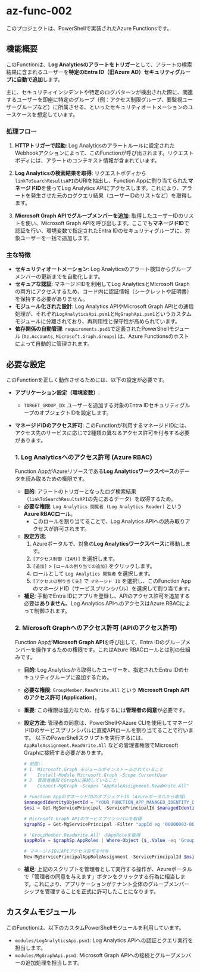 # az-func-002

このプロジェクトは、PowerShellで実装されたAzure Functionsです。

## 機能概要

このFunctionは、**Log Analyticsのアラートをトリガー**として、アラートの検索結果に含まれるユーザーを**特定のEntra ID（旧Azure AD）セキュリティグループに自動で追加**します。

主に、セキュリティインシデントや特定のログパターンが検出された際に、関連するユーザーを即座に特定のグループ（例：アクセス制限グループ、要監視ユーザーグループなど）に所属させる、といったセキュリティオートメーションのユースケースを想定しています。

### 処理フロー

1.  **HTTPトリガーで起動**:
    Log Analyticsのアラートルールに設定されたWebhookアクションによって、このFunctionが呼び出されます。リクエストボディには、アラートのコンテキスト情報が含まれています。

2.  **Log Analyticsの検索結果を取得**:
    リクエストボディから`linkToSearchResultsAPI`のURIを抽出し、Function Appに割り当てられた**マネージドID**を使ってLog Analytics APIにアクセスします。これにより、アラートを発生させた元のログクエリ結果（ユーザーIDのリストなど）を取得します。

3.  **Microsoft Graph APIでグループメンバーを追加**:
    取得したユーザーIDのリストを使い、Microsoft Graph APIを呼び出します。ここでも**マネージドID**で認証を行い、環境変数で指定されたEntra IDのセキュリティグループに、対象ユーザーを一括で追加します。

### 主な特徴

*   **セキュリティオートメーション**: Log Analyticsのアラート検知からグループメンバーの更新までを自動化します。
*   **セキュアな認証**: マネージドIDを利用してLog AnalyticsとMicrosoft Graphの両方にアクセスするため、コード内に認証情報（シークレットや証明書）を保持する必要がありません。
*   **モジュール化された設計**: Log Analytics APIやMicrosoft Graph APIとの通信処理が、それぞれ`LogAnalyticsApi.psm1`と`MgGraphApi.psm1`というカスタムモジュールに分離されており、再利用性と保守性が高められています。
*   **依存関係の自動管理**: `requirements.psd1`で定義されたPowerShellモジュール (`Az.Accounts`, `Microsoft.Graph.Groups`) は、Azure Functionsのホストによって自動的に管理されます。

## 必要な設定

このFunctionを正しく動作させるためには、以下の設定が必要です。

*   **アプリケーション設定（環境変数）**:
    *   `TARGET_GROUP_ID`: ユーザーを追加する対象のEntra IDセキュリティグループのオブジェクトIDを設定します。

*   **マネージドIDのアクセス許可**:
    このFunctionが利用するマネージドIDには、アクセス先のサービスに応じて2種類の異なるアクセス許可を付与する必要があります。

    ### 1. Log Analyticsへのアクセス許可 (Azure RBAC)

    Function AppがAzureリソースである**Log Analyticsワークスペース**のデータを読み取るための権限です。

    *   **目的**: アラートのトリガーとなったログ検索結果（`linkToSearchResultsAPI`の先にあるデータ）を取得するため。
    *   **必要な権限**: `Log Analytics 閲覧者 (Log Analytics Reader)` という **Azure RBACロール**。
        *   このロールを割り当てることで、Log Analytics APIへの読み取りアクセスが許可されます。
    *   **設定方法**:
        1.  Azureポータルで、対象の**Log Analyticsワークスペース**に移動します。
        2.  `[アクセス制御 (IAM)]` を選択します。
        3.  `[追加]` > `[ロールの割り当ての追加]` をクリックします。
        4.  ロールとして `Log Analytics 閲覧者` を選択します。
        5.  `[アクセスの割り当て先]` で `マネージド ID` を選択し、このFunction AppのマネージドID（サービスプリンシパル）を選択して割り当てます。
    *   **補足**: 手動でEntra IDにアプリを登録し、APIのアクセス許可を追加する必要は**ありません**。Log Analytics APIへのアクセスはAzure RBACによって制御されます。

    ### 2. Microsoft Graphへのアクセス許可 (APIのアクセス許可)

    Function Appが**Microsoft Graph API**を呼び出して、Entra IDのグループメンバーを操作するための権限です。これはAzure RBACロールとは別の仕組みです。

    *   **目的**: Log Analyticsから取得したユーザーを、指定されたEntra IDのセキュリティグループに追加するため。
    *   **必要な権限**: `GroupMember.ReadWrite.All` という **Microsoft Graph APIのアクセス許可 (Application)**。
    *   **重要**: この権限は強力なため、付与するには**管理者の同意**が必要です。
    *   **設定方法**:
        管理者の同意は、PowerShellやAzure CLIを使用してマネージドIDのサービスプリンシパルに直接APIロールを割り当てることで行います。
        以下のPowerShellスクリプトを実行するには、`AppRoleAssignment.ReadWrite.All` などの管理者権限でMicrosoft Graphに接続する必要があります。

        ```powershell
        # 前提:
        # 1. Microsoft.Graph モジュールがインストールされていること
        #    Install-Module Microsoft.Graph -Scope CurrentUser
        # 2. 管理者権限でGraphに接続していること
        #    Connect-MgGraph -Scopes "AppRoleAssignment.ReadWrite.All"

        # Function AppのマネージドIDのオブジェクトID (Azureポータルから取得)
        $managedIdentityObjectId = "YOUR_FUNCTION_APP_MANAGED_IDENTITY_OBJECT_ID"
        $msi = Get-MgServicePrincipal -ServicePrincipalId $managedIdentityObjectId

        # Microsoft Graph APIのサービスプリンシパルを取得
        $graphSp = Get-MgServicePrincipal -Filter "appId eq '00000003-0000-0000-c000-000000000000'"

        # 'GroupMember.ReadWrite.All' のAppRoleを取得
        $appRole = $graphSp.AppRoles | Where-Object {$_.Value -eq 'GroupMember.ReadWrite.All'}

        # マネージドIDにAPIアクセス許可を付与
        New-MgServicePrincipalAppRoleAssignment -ServicePrincipalId $msi.Id -PrincipalId $msi.Id -ResourceId $graphSp.Id -AppRoleId $appRole.Id
        ```
    *   **補足**: 上記のスクリプトを管理者として実行する操作が、Azureポータルで「管理者の同意を与えます」ボタンをクリックする行為に相当します。これにより、アプリケーションがテナント全体のグループメンバーシップを管理することを正式に許可したことになります。

## カスタムモジュール

このFunctionは、以下のカスタムPowerShellモジュールを利用しています。

*   `modules/LogAnalyticsApi.psm1`: Log Analytics APIへの認証とクエリ実行を担当します。
*   `modules/MgGraphApi.psm1`: Microsoft Graph APIへの接続とグループメンバーの追加処理を担当します。

